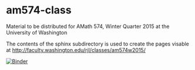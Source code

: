 am574-class
===========

Material to be distributed for AMath 574, Winter Quarter 2015 at the University of Washington

The contents of the sphinx subdirectory is used to create the pages visable at 
http://faculty.washington.edu/rjl/classes/am574w2015/

[![Binder](http://mybinder.org/badge.svg)](http://mybinder.org/repo/amath574w2015/am574-class)
